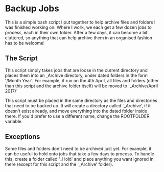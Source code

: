 # Backup Jobs
This is a simple bash script I put together to help archive files and folders I was
finished working on. Where I work, we each get a few dozen jobs to process, each in
their own folder. After a few days, it can become a bit cluttered, so anything that
can help archive them in an organised fashion has to be welcome!

## The Script
This script simply takes jobs that are loose in the current directory and places
them into an \_Archive directory, under dated folders in the form '/Month Year'.
For example, if run on the 4th April, all files and folders (other than this script
and the archive folder itself) will be moved to '\_Archive/April 2017/'

This script must be placed in the same directory as the files and directories that
need to be backed up. It will create a directory called '\_Archive', if it doesn't
exist already, and move everything into the dated folder inside there. If you'd
prefer to use a different name, change the ROOTFOLDER variable.

## Exceptions
Some files and folders don't need to be archived just yet. For example, it can be
useful to hold onto jobs that take a few days to process. To handle this, create a
folder called '\_Hold' and place anything you want ignored in there (except for
this script and the '\_Archive' folder).

